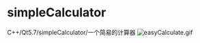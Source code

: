 # simpleCalculator
C++/Qt5.7/simpleCalculator/一个简易的计算器
<img src="https://i.loli.net/2019/02/22/5c6fcee4939ba.gif" alt="easyCalculate.gif" title="easyCalculate.gif" />

